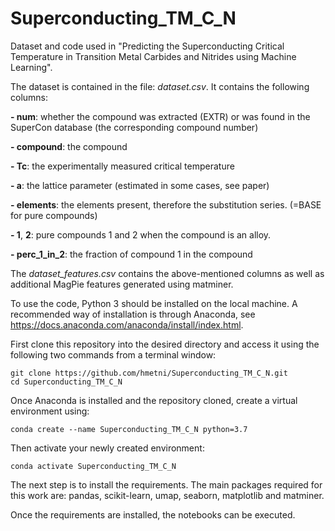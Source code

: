 # Superconducting_TM_C_N

Dataset and code used in "Predicting the Superconducting Critical Temperature in Transition
Metal Carbides and Nitrides using Machine Learning".

The dataset is contained in the file: *dataset.csv*. It contains the following columns:

**- num**: whether the compound was extracted (EXTR) or was found in the SuperCon database (the corresponding compound number)

**- compound**: the compound

**- Tc**: the experimentally measured critical temperature

**- a**: the lattice parameter (estimated in some cases, see paper)

**- elements**: the elements present, therefore the substitution series. (=BASE for pure compounds)

**- 1**, **2**: pure compounds 1 and 2 when the compound is an alloy.

**- perc_1_in_2**: the fraction of compound 1 in the compound

The *dataset_features.csv* contains the above-mentioned columns as well as additional MagPie features generated using matminer. 


To use the code, Python 3 should be installed on the local machine.
A recommended way of installation is through Anaconda, see https://docs.anaconda.com/anaconda/install/index.html. 

First clone this repository into the desired directory and access it using the following two commands from a terminal window:

```angular2html
git clone https://github.com/hmetni/Superconducting_TM_C_N.git
cd Superconducting_TM_C_N
```

Once Anaconda is installed and the repository cloned, create a virtual
environment using: 

```angular2html
conda create --name Superconducting_TM_C_N python=3.7
```

Then activate your newly created environment:

```angular2html
conda activate Superconducting_TM_C_N
```

The next step is to install the requirements. The main packages required for this work are: pandas, scikit-learn, umap, seaborn, matplotlib and matminer.  

Once the requirements are installed, the notebooks can be executed.

